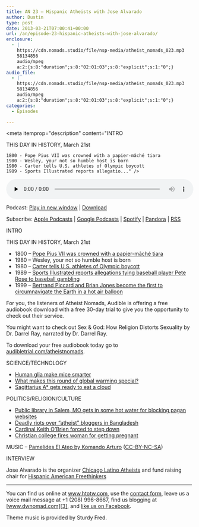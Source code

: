 ```yaml
---
title: AN 23 – Hispanic Atheists with Jose Alvarado
author: Dustin
type: post
date: 2013-03-21T07:00:41+00:00
url: /an/episode-23-hispanic-atheists-with-jose-alvarado/
enclosure:
  - |
    https://cdn.nomads.studio/file/nsp-media/atheist_nomads_023.mp3
    58134856
    audio/mpeg
    a:2:{s:8:"duration";s:8:"02:01:03";s:8:"explicit";s:1:"0";}
audio_file:
  - |
    https://cdn.nomads.studio/file/nsp-media/atheist_nomads_023.mp3
    58134856
    audio/mpeg
    a:2:{s:8:"duration";s:8:"02:01:03";s:8:"explicit";s:1:"0";}
categories:
  - Episodes

---
```

<div itemscope itemtype="http://schema.org/AudioObject">
  <meta itemprop="name" content="Episode 23 – Hispanic Atheists with Jose Alvarado" />
  
  <meta itemprop="uploadDate" content="2013-03-21T01:00:41-06:00" />
  
  <meta itemprop="encodingFormat" content="audio/mpeg" />
  
  <meta itemprop="duration" content="PT2H01M03S" />
  
  <meta itemprop="description" content="INTRO

THIS DAY IN HISTORY, March 21st

 	1800 - Pope Pius VII was crowned with a papier-mâché tiara
 	1980 - Wesley, your not so humble host is born
 	1980 - Carter tells U.S. athletes of Olympic boycott
 	1989 - Sports Illustrated reports allegatio..." />
  
  <meta itemprop="contentUrl" content="https://dts.podtrac.com/redirect.mp3/cdn.nomads.studio/file/nsp-media/atheist_nomads_023.mp3" />
  
  <meta itemprop="contentSize" content="55.4" />
  </p> 
  
  <div class="powerpress_player" id="powerpress_player_8278">
    <audio class="wp-audio-shortcode" id="audio-5215-22" preload="none" style="width: 100%;" controls="controls"><source type="audio/mpeg" src="https://dts.podtrac.com/redirect.mp3/cdn.nomads.studio/file/nsp-media/atheist_nomads_023.mp3?_=22" /><a href="https://dts.podtrac.com/redirect.mp3/cdn.nomads.studio/file/nsp-media/atheist_nomads_023.mp3">https://dts.podtrac.com/redirect.mp3/cdn.nomads.studio/file/nsp-media/atheist_nomads_023.mp3</a></audio>
  </div>
</div>

<p class="powerpress_links powerpress_links_mp3">
  Podcast: <a href="https://dts.podtrac.com/redirect.mp3/cdn.nomads.studio/file/nsp-media/atheist_nomads_023.mp3" class="powerpress_link_pinw" target="_blank" title="Play in new window" onclick="return powerpress_pinw('https://htotw.com/?powerpress_pinw=5215-podcast');" rel="nofollow">Play in new window</a> | <a href="https://dts.podtrac.com/redirect.mp3/cdn.nomads.studio/file/nsp-media/atheist_nomads_023.mp3" class="powerpress_link_d" title="Download" rel="nofollow" download="atheist_nomads_023.mp3">Download</a>
</p>

<p class="powerpress_links powerpress_subscribe_links">
  Subscribe: <a href="https://podcasts.apple.com/us/podcast/humanists-take-on-the-world/id530050098?mt=2&ls=1" class="powerpress_link_subscribe powerpress_link_subscribe_itunes" target="_blank" title="Subscribe on Apple Podcasts" rel="nofollow">Apple Podcasts</a> | <a href="https://www.google.com/podcasts?feed=aHR0cDovL2F0aGVpc3Rub21hZHMubGlic3luLmNvbS9yc3M%3D" class="powerpress_link_subscribe powerpress_link_subscribe_googleplay" target="_blank" title="Subscribe on Google Podcasts" rel="nofollow">Google Podcasts</a> | <a href="https://open.spotify.com/show/3LzK2xZGike6Tc1GEMtMbr?si=LieN9SNuTpq96smuaUsH8A" class="powerpress_link_subscribe powerpress_link_subscribe_spotify" target="_blank" title="Subscribe on Spotify" rel="nofollow">Spotify</a> | <a href="https://www.pandora.com/podcast/atheist-nomads/PC:10122?corr=62071012&part=ug" class="powerpress_link_subscribe powerpress_link_subscribe_pandora" target="_blank" title="Subscribe on Pandora" rel="nofollow">Pandora</a> | <a href="https://htotw.com/feed/podcast/" class="powerpress_link_subscribe powerpress_link_subscribe_rss" target="_blank" title="Subscribe via RSS" rel="nofollow">RSS</a>
</p>

INTRO

THIS DAY IN HISTORY, March 21st

  * 1800 &#8211; <a href="http://en.wikipedia.org/wiki/Pope_Pius_VII" target="_blank" rel="noopener">Pope Pius VII was crowned with a papier-mâché tiara</a>
  * 1980 &#8211; Wesley, your not so humble host is born
  * 1980 &#8211; <a href="http://www.history.com/this-day-in-history/carter-tells-us-athletes-of-olympic-boycott" target="_blank" rel="noopener">Carter tells U.S. athletes of Olympic boycott</a>
  * 1989 &#8211; <a href="http://www.todayifoundout.com/index.php/2012/03/this-day-in-history-sports-illustrated-publishes-an-article-alleging-pete-rose-bet-on-major-league-baseball-games/" target="_blank" rel="noopener">Sports Illustrated reports allegations tying baseball player Pete Rose to baseball gambling</a>
  * 1999 &#8211; <a href="http://abcnews.go.com/Archives/video/march-21-1999-hot-air-balloon-record-9719438" target="_blank" rel="noopener">Bertrand Piccard and Brian Jones become the first to circumnavigate the Earth in a hot air balloon</a>

For you, the listeners of Atheist Nomads, Audible is offering a free audiobook download with a free 30-day trial to give you the opportunity to check out their service.

You might want to check out Sex & God: How Religion Distorts Sexuality by Dr. Darrel Ray, narrated by Dr. Darrel Ray.

To download your free audiobook today go to [audibletrial.com/atheistnomads][1].

SCIENCE/TECHNOLOGY

  * <a href="http://blogs.scientificamerican.com/guest-blog/2013/03/07/human-brain-cells-make-mice-smart/" target="_blank" rel="noopener">Human glia make mice smarter</a>
  * <a href="http://www.wvasfm.org/post/end-last-ice-age-rates-global-warming-amazing-and-atypical" target="_blank" rel="noopener">What makes this round of global warming special?</a>
  * <a href="http://www.scientificamerican.com/article.cfm?id=milky-ways-black-hole-gobbles" target="_blank" rel="noopener">Sagittarius A* gets ready to eat a cloud</a>

POLITICS/RELIGION/CULTURE

  * <a href="https://www.au.org/blogs/wall-of-separation/access-supplied-court-says-public-library-can-t-block-pagan-websites" target="_blank" rel="noopener">Public library in Salem, MO gets in some hot water for blocking pagan websites</a>
  * <a href="http://www.bangkokpost.com/news/asia/337264/deadly-bangladesh-clashes-over-atheist-bloggers" target="_blank" rel="noopener">Deadly riots over “atheist” bloggers in Bangladesh</a>
  * <a href="http://www.guardian.co.uk/world/2013/feb/23/cardinal-keith-o-brien-accused-inappropriate" target="_blank" rel="noopener">Cardinal Keith O’Brien forced to step down</a>
  * <a href="http://www.huffingtonpost.com/2013/03/01/teri-james-pregnant-woman-fired-premarital-sex-christian-school_n_2790085.html" target="_blank" rel="noopener">Christian college fires woman for getting pregnant</a>

MUSIC &#8211; <a href="http://www.jamendo.com/en/track/566431/komando-arturo-1-pamelides-el-ateo" target="_blank" rel="noopener">Pamelides El Ateo by Komando Arturo</a> ([CC-BY-NC-SA][2])

INTERVIEW

Jose Alvarado is the organizer <a href="http://www.meetup.com/The-Chicago-Latino-Atheists-Meetup-Group/" target="_blank" rel="noopener">Chicago Latino Atheists</a> and fund raising chair for <a href="http://hafree.org/" target="_blank" rel="noopener">Hispanic American Freethinkers</a>

<hr width="500" />

You can find us online at <a href="https://www.htotw.com/" target="_blank" rel="noopener">www.htotw.com</a>, use the [contact form](https://htotw.com/contact), leave us a voice mail message at +1 (208) 996-8667, find us blogging at [www.dwnomad.com][3], and <a href="https://htotw.com/facebook" target="_blank" rel="noopener">like us on Facebook</a>.

Theme music is provided by Sturdy Fred.

 [1]: http://www.audibletrial.com/atheistnomads
 [2]: http://creativecommons.org/licenses/by-nc-sa/3.0/
 [3]: http://www.dwnomad.com/